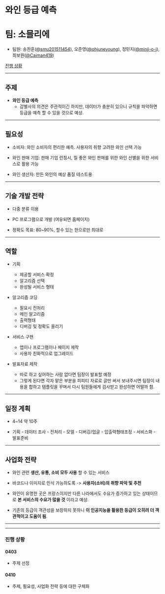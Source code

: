 # 와인 등급 예측
# 팀: 소믈리에

- 팀원: 송찬훈([@smu201511454](https://github.com/smu201511454)), 오준영([@ohjuneyoung](https://github.com/ohjuneyoung)), 정민지([@minji-o-j](https://github.com/minji-o-j)), 최보원([@Caiman419](https://github.com/Caiman419))

[진행 상황](#진행-상황)  

---
## 주제
- __와인 등급 예측__
  - 감별사의 의견은 주관적이긴 하지만, 데이터가 충분히 있으니 규칙을 파악하면 등급을 예측 할 수 있을 것으로 예상.  
---

## 필요성

- 소비자: 와인 소비자의 편리한 예측. 사용자의 취향 고려한 와인 선택 가능

- 와인 판매 기업: 판매 기업 런칭시, 질 좋은 와인 판매를 위한 와인 선별을 위한 서비스로 활용 가능

- 와인 생산자: 만든 와인의 예상 품질 테스트용 

---

##  기술 개발 전략


- 다중 분류 이용

- PC 프로그램으로 개발 (여유되면 홈페이지)

- 정확도 목표: 80~90%, 할수 있는 한으로만 최대로

---
## 역할


- 기획

  - 제공할 서비스 확정  
  - 알고리즘 선택  
  - 완성될 서비스 형태  

- 알고리즘 코딩  
  - 필요시 전처리  
  - 메인 알고리즘  
  - 출력형태  
  - 디버깅 및 정확도 올리기  

- 서비스 구현  
  - 앱이나 프로그램이나 페이지 제작  
  - 사용자 친화적으로 업그레이드  

- 발표자료 제작  
  - 따로 하고 싶어하는 사람 없다면 팀장이 발표할 예정  
  - 그렇게 된다면 각자 맡은 부분을 피피티 자료로 글만 써서 보내주시면 팀장이 내용을 합하고 탬플릿을 꾸며서 다시 팀원들에게 검사받고 완성하면 어떨까 함.

---

## 일정 계획

- 4~14 약 10주

- 기획 - 데이터 조사 - 전처리 - 모델 - 디버깅/업글 - 입출력형태조정 - 서비스화 - 발표준비
---

## 사업화 전략

- 와인 관련 __생산, 유통, 소비 모두 사용__ 할 수 있는 서비스 

- 바코드나 이미지로 인식 가능하도록 -> __사용자(소비)의 취향 파악 및 추천__

- 와인이 유명한 곳은 프랑스이지만 다른 나라에서도 수요가 증가하고 있는 상태이므로 __본 서비스의 수요가 많을 것__ 이라고 예상.

- 기존의 등급이 객관성을 보장하지 못하니 __이 인공지능을 활용한 등급이 오히려 더 객관적이고 도움이 됨__.


---
---
### 진행 상황

#### 0403
- 주제 선정  

#### 0410
- 주제, 필요성, 사업화 전략 등에 대한 구체화
